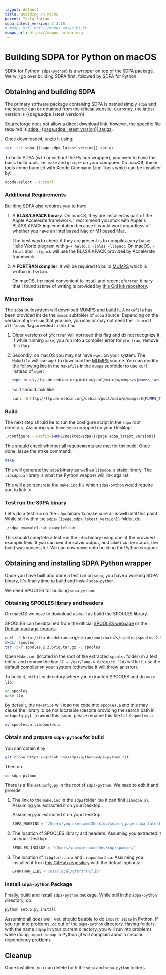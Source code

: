 ```yaml
---
layout: default
title: Building on macOS
parent: Installation
sdpa_latest_version: 7.3.16
# mumps_url: http://mumps.enseeiht.fr
mumps_url: https://mumps-solver.org
---
```


# Building SDPA for Python on macOS

SDPA for Python (`sdpa-python`) is a wrapper on top of the SDPA package. We will go over building SDPA first, followed by SDPA for Python.

## Obtaining and building SDPA

The primary software package containing SDPA is named simply `sdpa` and the source can be obtained from the [official website](http://sdpa.sourceforge.net/download.html). Currently, the latest version is {{page.sdpa_latest_version}}.

Sourceforge does not allow a direct download link, however, the specific file required is [sdpa_{{page.sdpa_latest_version}}.tar.gz](https://downloads.sourceforge.net/project/sdpa/sdpa/sdpa_{{page.sdpa_latest_version}}.tar.gz).

Once downloaded, unzip it using:

```bash
tar -zxf sdpa_{{page.sdpa_latest_version}}.tar.gz
```

To build SDPA (with or without the Python wrapper), you need to have the basic build tools, i.e. `make` and `gcc`/`g++` on your computer. On macOS, these tools come bundled with Xcode Command Line Tools which can be installed by:

```bash
xcode-select --install
```

### Additional Requirements

Building SDPA also requires you to have

1. A **BLAS/LAPACK library**.
    On macOS, they are installed as part of the Apple Accelerate framework. I recommend you stick with Apple's BLAS/LAPACK implementation because it would work regardless of whether you have an Intel based Mac or M1 based Mac.

    The best way to check if they are present is to compile a very basic Hello World program with `g++ hello.c -lblas -llapack`. On macOS, `-lblas` and `-llapack` will use the BLAS/LAPACK provided by Accelerate framework.

2. A **FORTRAN compiler**.
    It will be required to build [MUMPS]({{page.mumps_url}}) which is written in Fortran.

    On macOS, the most convenient to install and recent `gfortran` binary that I found at time of writing is provided by [this GitHub repository](https://github.com/fxcoudert/gfortran-for-macOS).


### Minor fixes

The `sdpa` buildsystem will download [MUMPS]({{page.mumps_url}}) and build it. A `Makefile` has been provided inside the `mumps` subfolder of `sdpa` source. Depending on the version of `gfortran` that you use, you may or may not need the `-funroll-all-loops` flag provided in this file. 

1. Older versions of `gfortran` will not need this flag and do not recognize it. If while running `make`, you run into a compiler error for `gfortran`, remove this flag.

2. Secondly, on macOS you may not have `wget` on your system. The `Makefile` will use `wget` to download the [MUMPS]({{page.mumps_url}}) source. You can modify the following line in the `Makefile` in the `mumps` subfolder to use `curl` instead of `wget`:

    ```bash
    wget http://ftp.de.debian.org/debian/pool/main/m/mumps/${MUMPS_TAR_FILE}
    ```

    so it should look like

    ```bash
    curl -O http://ftp.de.debian.org/debian/pool/main/m/mumps/${MUMPS_TAR_FILE}
    ```

### Build

The next step should be to run the configure script in the `sdpa` root directory. Assuming you have `sdpa` unzipped on your Desktop:

```bash
./configure --prefix=$HOME/Desktop/sdpa-{{page.sdpa_latest_version}}
```

This should check whether all requirements are met for the build. Once done, issue the make command:

```bash
make
```

This will generate the `sdpa` binary as well as `libsdpa.a` static library. The `libsdpa.a` library is what the Python wrapper will link against.

This will also generate the `make.inc` file which `sdpa-python` would require you to link to.

### Test run the SDPA binary

Let's do a test run on the `sdpa` binary to make sure all is well until this point. While still within the `sdpa-{{page.sdpa_latest_version}}` folder, do

```bash
./sdpa example1.dat example1.out
```

This should complete a test run the `sdpa` binary using one of the provided example files. If you can see the solver output, and `pdOPT` as the status, the build was successful. We can now move onto building the Python wrapper.

## Obtaining and installing SDPA Python wrapper

Once you have built and done a test run on `sdpa`, you have a working SDPA binary, it's finally time to build and install `sdpa-python`.

We need SPOOLES for building `sdpa-python`.

### Obtaining SPOOLES library and headers

On macOS we have to download as well as build the SPOOLES library.

SPOOLES can be obtained from the official [SPOOLES webpage](http://www.netlib.org/linalg/spooles/spooles.2.2.html) or the [Debian package sources](http://ftp.de.debian.org/debian/pool/main/s/spooles/spooles_2.2.orig.tar.gz).

```bash
curl -O http://ftp.de.debian.org/debian/pool/main/s/spooles/spooles_2.2.orig.tar.gz
mkdir spooles
tar -zxf spooles_2.2.orig.tar.gz -C spooles
```

Open `Make.inc` (located in the root of the extracted `spooles` folder) in a text editor and remove the line `CC = /usr/lang-4.0/bin/cc`. This will let it use the default compiler on your system (otherwise it will throw an error).

To build it, cd to the directory where you extracted SPOOLES and do `make lib`.

```bash
cd spooles
make lib
```

By default, the `Makefile` will load the code into `spooles.a` and this may cause the library to be not locatable (despite providing the search path in `setupcfg.py`). To avoid this issue, please rename this file to `libspooles.a`.

```bash
mv spooles.a libspooles.a
```

### Obtain and prepare `sdpa-python` for build

You can obtain it by

```bash
git clone https://github.com/sdpa-python/sdpa-python.git
```

Then do

```bash
cd sdpa-python
```

There is a file `setupcfg.py` in the root of `sdpa-python`. We need to edit it and provide


1. The link to the `make.inc` in the `sdpa` folder (so it can find `libsdpa.a`). Assuming you extracted it on your Desktop:

    Assuming you extracted it on your Desktop:

    ```python
    SDPA_MAKEINC = '/Users/yourusername/Desktop/sdpa-{{page.sdpa_latest_version}}/etc/make.inc'
    ```

2. The location of SPOOLES library and headers. Assuming you extracted it on your Desktop:

    ```python
    SPOOLES_INCLUDE = '/Users/yourusername/Desktop/spooles/'
    ```

3. The location of `libgfortran.a` and `libquadmath.a`. Assuming you installed it from [this GitHub repository](https://github.com/fxcoudert/gfortran-for-macOS) with the default options:

    ```python
    GFORTRAN_LIBS ='/usr/local/gfortran/lib'
    ```

### Install `sdpa-python` Package

Finally, build and install `sdpa-python` package. While still in the `sdpa-python` directory, do:

```bash
python setup.py install
```

Assuming all goes well, you should be able to do `import sdpap` in Python. If you run into problems, `cd` out of the `sdpa-python` directory. Having folders with the name `sdpap` in your current directory, you will run into problems while doing `import sdpap` in Python (it will complain about a circular dependency problem).

## Cleanup

Once installed, you can delete both the `sdpa` and `sdpa-python` folders.
